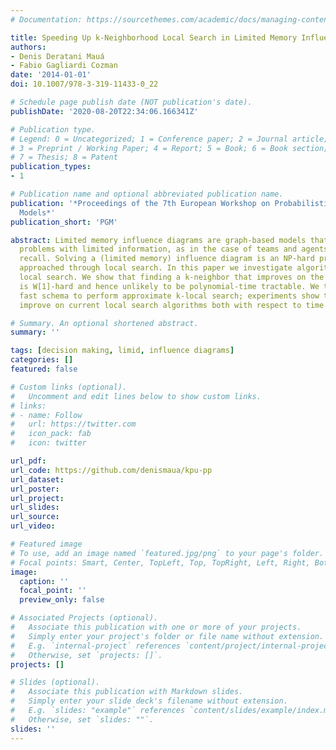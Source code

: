 ```yaml
---
# Documentation: https://sourcethemes.com/academic/docs/managing-content/

title: Speeding Up k-Neighborhood Local Search in Limited Memory Influence Diagrams
authors:
- Denis Deratani Mauá
- Fabio Gagliardi Cozman
date: '2014-01-01'
doi: 10.1007/978-3-319-11433-0_22

# Schedule page publish date (NOT publication's date).
publishDate: '2020-08-20T22:34:06.166341Z'

# Publication type.
# Legend: 0 = Uncategorized; 1 = Conference paper; 2 = Journal article;
# 3 = Preprint / Working Paper; 4 = Report; 5 = Book; 6 = Book section;
# 7 = Thesis; 8 = Patent
publication_types:
- 1

# Publication name and optional abbreviated publication name.
publication: '*Proceedings of the 7th European Workshop on Probabilistic Graphical
  Models*'
publication_short: 'PGM'

abstract: Limited memory influence diagrams are graph-based models that describe decision
  problems with limited information, as in the case of teams and agents with imperfect
  recall. Solving a (limited memory) influence diagram is an NP-hard problem, often
  approached through local search. In this paper we investigate algorithms for k-neighborhood
  local search. We show that finding a k-neighbor that improves on the current solution
  is W[1]-hard and hence unlikely to be polynomial-time tractable. We then develop
  fast schema to perform approximate k-local search; experiments show that our methods
  improve on current local search algorithms both with respect to time and to accuracy.

# Summary. An optional shortened abstract.
summary: ''

tags: [decision making, limid, influence diagrams]
categories: []
featured: false

# Custom links (optional).
#   Uncomment and edit lines below to show custom links.
# links:
# - name: Follow
#   url: https://twitter.com
#   icon_pack: fab
#   icon: twitter

url_pdf:
url_code: https://github.com/denismaua/kpu-pp
url_dataset:
url_poster:
url_project:
url_slides:
url_source:
url_video:

# Featured image
# To use, add an image named `featured.jpg/png` to your page's folder. 
# Focal points: Smart, Center, TopLeft, Top, TopRight, Left, Right, BottomLeft, Bottom, BottomRight.
image:
  caption: ''
  focal_point: ''
  preview_only: false

# Associated Projects (optional).
#   Associate this publication with one or more of your projects.
#   Simply enter your project's folder or file name without extension.
#   E.g. `internal-project` references `content/project/internal-project/index.md`.
#   Otherwise, set `projects: []`.
projects: []

# Slides (optional).
#   Associate this publication with Markdown slides.
#   Simply enter your slide deck's filename without extension.
#   E.g. `slides: "example"` references `content/slides/example/index.md`.
#   Otherwise, set `slides: ""`.
slides: ''
---
```

